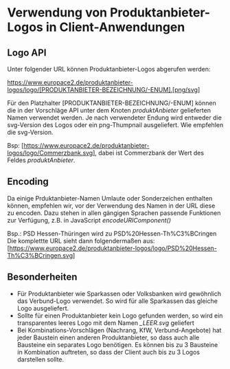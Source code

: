 # Verwendung von Produktanbieter-Logos in Client-Anwendungen

## Logo API
Unter folgender URL können Produktanbieter-Logos abgerufen werden:

https://www.europace2.de/produktanbieter-logos/logo/[PRODUKTANBIETER-BEZEICHNUNG/-ENUM].[png/svg]

Für den Platzhalter [PRODUKTANBIETER-BEZEICHNUNG/-ENUM] können die in der Vorschläge API unter dem Knoten _produktAnbieter_ gelieferten Namen verwendet werden.
Je nach verwendeter Endung wird entweder die svg-Version des Logos oder ein png-Thumpnail ausgeliefert. Wie empfehlen die svg-Version.

Bsp: [https://www.europace2.de/produktanbieter-logos/logo/Commerzbank.svg], dabei ist Commerzbank der Wert des Feldes _produktAnbieter_.

## Encoding
Da einige Prduktanbieter-Namen Umlaute oder Sonderzeichen enthalten können, empfehlen wir, vor der Verwendung des Namen in der URL diese zu encoden.
Dazu stehen in allen gängigen Sprachen passende Funktionen zur Verfügung, z.B. in JavaScript _encodeURIComponent()_

Bsp.: PSD Hessen-Thüringen wird zu PSD%20Hessen-Th%C3%BCringen
Die komplettte URL sieht dann folgendermaßen aus: [https://www.europace2.de/produktanbieter-logos/logo/PSD%20Hessen-Th%C3%BCringen.svg]

## Besonderheiten
- Für Produktanbieter wie Sparkassen oder Volksbanken wird gewöhnlich das Verbund-Logo verwendet. So wird für alle Sparkassen das gleiche Logo ausgeliefert.
- Sollte für einen Produktanbieter kein Logo gefunden werden, so wird ein transparentes leeres Logo mit dem Namen _\_LEER.svg_ geliefert
- Bei Kombinations-Vorschlägen (Nachrang, KfW, Verbund-Angebote) hat jeder Baustein einen anderen Produktanbieter, so dass auch alle Bausteine ein separates Logo benötigen.
  Es können bis zu 3 Bausteine in Kombination auftreten, so dass der Client auch bis zu 3 Logos darstellen sollte.
